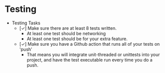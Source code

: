 # Testing

- Testing Tasks
  - [✓] Make sure there are at least 8 tests written.
  	- At least one test should be networking
	- At least one test should be for your extra feature.
  - [✓] Make sure you have a Github action that runs all of your tests on 'push'
  	- That means you will integrate unit-threaded or unittests into your project, and have the test executable run every time you do a push.
